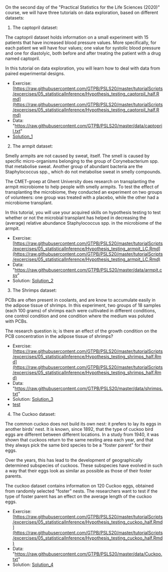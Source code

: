 On the second day of the "Practical Statistics for the Life Sciences (2020)" course, we will have three tutorials on data exploration, based on different datasets:

1) The captopril dataset:

The captopril dataset holds information on a small experiment with 15 patients that have increased blood pressure values. 
More specifically, for each patient we will have four values; one value for systolic blood pressure and one for diastolyic,
both before and after treating the patient with a drug named captopril.

In this tutorial on data exploration, you will learn how to deal with data from paired experimental designs.

- Exercise: [https://raw.githubusercontent.com/GTPB/PSLS20/master/tutorialScripts/excercises/05_statisticalInference/Hypothesis_testing_captorpil_half.Rmd](https://raw.githubusercontent.com/GTPB/PSLS20/master/tutorialScripts/excercises/05_statisticalInference/Hypothesis_testing_captorpil_half.Rmd)
- Data: "https://raw.githubusercontent.com/GTPB/PSLS20/master/data/captopril.txt"
- [Solution_1](./05_Hypothesis_testing_captorpil.html)


2) The armpit dataset:

Smelly armpits are not caused by sweat, itself. The smell is caused by specific micro-organisms belonging to the group of
Corynebacterium spp. that metabolise sweat. Another group of abundant bacteria are the Staphylococcus spp.,
which do not metabolise sweat in smelly compounds.

The CMET-groep at Ghent University does research on transplanting the armpit microbiome to help people with smelly armpits.
To test the effect of transplanting the microbiome, they conducted an experiment on two groups of volunteers: one group was
treated with a placebo, while the other had a microbiome transplant. 

In this tutorial, you will use your acquired skills on hypothesis testing to test whether or not the microbial transplant
has helped in decreasing the (average) relative abundance Staphylococcus spp. in the microbiome of the armpit.

- Exercise: [https://raw.githubusercontent.com/GTPB/PSLS20/master/tutorialScripts/excercises/05_statisticalInference/Hypothesis_testing_armpit_LC.Rmd](https://raw.githubusercontent.com/GTPB/PSLS20/master/tutorialScripts/excercises/05_statisticalInference/Hypothesis_testing_armpit_LC.Rmd)
- Data: "https://raw.githubusercontent.com/GTPB/PSLS20/master/data/armpit.csv"
- Solution: [Solution_2](./05_Hypothesis_testing_armpit.html)


3) The Shrimps dataset:

PCBs are often present in coolants, and are know to accumulate easily in the adipose tissue of shrimps. In this experiment, two
groups of 18 samples (each 100 grams) of shrimps each were cultivated in different conditions, one control condition and one condition 
where the medium was poluted with PCBs. 

The research question is; is there an effect of the  growth condition on the PCB concentration in the adipose tissue of shrimps?

- Exercise: [https://raw.githubusercontent.com/GTPB/PSLS20/master/tutorialScripts/excercises/05_statisticalInference/Hypothesis_testing_shrimps_half.Rmd](https://raw.githubusercontent.com/GTPB/PSLS20/master/tutorialScripts/excercises/05_statisticalInference/Hypothesis_testing_shrimps_half.Rmd)
- Data: "https://raw.githubusercontent.com/GTPB/PSLS20/master/data/shrimps.txt"
- Solution: [Solution_3](./05_Non_parametric_shrimps.html)
- [test](./05_Hypothesis_testing_armpit.html)


4) The Cuckoo dataset:

The common cuckoo does not build its own nest: it prefers to lay its eggs in another birds' nest. It is known, since 1892,
that the type of cuckoo bird eggs are different between different locations. In a study from 1940, it was shown that cuckoos return
to the same nesting area each year, and that they always pick the same bird species to be a "foster parent" for their eggs.

Over the years, this has lead to the development of geographically determined subspecies of cuckoos. These subspecies have evolved in
such a way that their eggs look as similar as possible as those of their foster parents.

The cuckoo dataset contains information on 120 Cuckoo eggs, obtained from randomly selected "foster" nests.
The researchers want to test if the type of foster parent has an effect on the average length of the cuckoo eggs. 

- Exercise: [https://raw.githubusercontent.com/GTPB/PSLS20/master/tutorialScripts/excercises/05_statisticalInference/Hypothesis_testing_cuckoo_half.Rmd](https://raw.githubusercontent.com/GTPB/PSLS20/master/tutorialScripts/excercises/05_statisticalInference/Hypothesis_testing_cuckoo_half.Rmd)
- Data: "https://raw.githubusercontent.com/GTPB/PSLS20/master/data/Cuckoo.txt"
- Solution: [Solution_4](./05_Hypothesis_testing_cuckoo.html)





